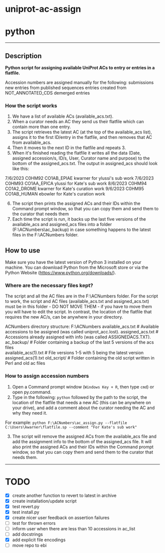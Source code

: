 # uniprot-ac-assign

# python

---

## Description

**Python script for assigning available UniProt ACs to entry or entries in a flatfile.**

Accession numbers are assigned manually for the following:
submissions
new entries from published sequences
entries created from NOT_ANNOTATED_CDS
demerged entries

### How the script works

1. We have a list of available ACs (available_acs.txt).
2. When a curator needs an AC they send us their flatfile which can contain more than one entry.
3. The script retrieves the latest AC (at the top of the available_acs list), assigns it to the first ID/entry in the flatfile, and then removes that AC from available_acs.
4. Then it moves to the next ID in the flatfile and repeats 3.
5. When it's finished reading the flatfile it writes all the data (Date, assigned accession/s, ID/s, User, Curator name and purpose) to the bottom of the assigned_acs.txt. The output in assigned_acs should look like this:

7/6/2023 C0HM92 CO1AB_EPIAE kwarner for ylussi's sub work
7/6/2023 C0HM93 CO1AA_EPICA ylussi for Kate's sub work
8/6/2023 C0HM94 CO1A2_DROME kwarner for Kate's curation work
9/6/2023 C0HM95 CO1AB_HUMAN ebowler for Kate's curation work

6. The script then prints the assigned ACs and their IDs within the Command prompt window, so that you can copy them and send them to the curator that needs them
7. Each time the script is run, it backs up the last five versions of the available_acs and assigned_acs files into a folder (F:\ACNumbers\ac_backup) in case something happens to the latest files in the F:\ACNumbers folder.

## How to use

Make sure you have the latest version of Python 3 installed on your machine. You can download Python from the Microsoft store or via the Python Website (https://www.python.org/downloads/).

### Where are the necessary files kept?

The script and all the AC files are in the F:\ACNumbers folder.
For the script to work, the script and AC files (available_acs.txt and assigned_acs.txt) must be in this folder - DO NOT MOVE THEM - if you have to move them you will have to edit the script.
In contrast, the location of the flatfile that requires the new AC/s, can be anywhere in your directory.

ACNumbers directory structure:
F:\ACNumbers
available_acs.txt # Available accessions to be assigned (was called uniprot_acc.lost).
assigned_acs.txt # Accessions already assigned with info (was called ASSIGNEDACS.TXT).
ac_backup/ # Folder containing a backup of the last 5 versions of the acs files  
 available_acs(1).txt # File versions 1-5 with 5 being the latest version  
 assigned_acs(1).txt
old_script/ # Folder containing the old script written in Perl and old ac files

### How to assign accession numbers

1. Open a Command prompt window (`Windows Key + R`, then type `cmd`) or open py.command.
2. Type in the following: `python` followed by the path to the script, the location of the flatfile that needs a new AC (this can be anywhere on your drive), and add a comment about the curator needing the AC and why they need it.

For example:
`python F:\ACNumbers\ac_assign.py --flatfile C:\Users\kwarner\flatfile.sp --comment "For Kate's sub work"`

3. The script will remove the assigned ACs from the available_acs file and add the assignment info to the bottom of the assigned_acs file. It will also print the assigned ACs and their IDs within the Command prompt window, so that you can copy them and send them to the curator that needs them.

---

# TODO

- [x] create another function to revert to latest in archive
- [x] create installation/update script
- [x] test revert.py
- [x] test install.py
- [x] create nicer user feedback on assertion failures
- [ ] test for thrown errors
- [ ] inform user when there are less than 10 accessions in ac_list
- [ ] add docstrings
- [x] add explicit file encodings
- [ ] move repo to ebi
